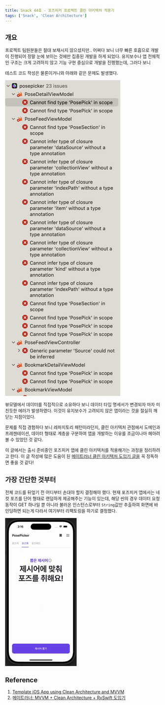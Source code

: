 ```yaml
---
title: Snack 44호 - 포즈피커 프로젝트 클린 아키텍처 적용기
tags: ['Snack', 'Clean Architecture']
---
```


## 개요

프로젝트 팀원분들은 절대 보채시지 않으셨지만.. 어쩌다 보니 너무 빠른 호흡으로 개발이 진행되어 정말 눈에 보이는 것에만 집중된 개발을 하게 되었다. 유지보수나 앱 전체적인 구조는 크게 고려하지 않고 기능 구현 중심으로 개발을 진행했는데, 그러다 보니

테스트 코드 작성은 물론이거니와 아래와 같은 문제도 발생했다.

![44-1](../.vuepress/assets/snack/44-1.png)

뷰모델에서 데이터를 직접적으로 소유하다 보니 데이터 타입 명세서가 변경되자 마자 미친듯한 에러가 발생하였다. 이것이 유지보수가 고려되지 않은 앱이라는 것을 절실히 깨닫는 지점이었다.

문제를 직접 경험하다 보니 레파지토리 패턴이라던지, 클린 아키텍처 관점에서 도메인과 프레젠테이션, 데이터 형태로 계층을 구분하여 앱을 개발하는 이유를 조금이나마 헤아려볼 수 있었던 것 같다.

이 글에서는 출시 준비중인 포즈피커 앱에 클린 아키텍처를 적용해가는 과정을 정리하려고 한다. 이 글 작성에 많은 도움이 된 [메이트러너 클린 아키텍처 도입기 글을](https://jeonyeohun.tistory.com/305) 꼭 정독하면 좋을 것 같다!

## 가장 간단한 것부터

전체 코드를 뒤엎기 전 어디부터 손대야 할지 결정해야 했다. 현재 포즈피커 앱에서는 네컷 포즈를 단어 형태로 랜덤하게 제공해주는 기능이 있는데, 해당 씬의 경우 데이터 요청 동작이 GET 하나일 뿐 아니라 불러온 인스턴스로부터 `String`값만 추출하여 화면에 바인딩하면 되는게 다라서 여기부터 리팩토링을 하기로 결정했다.

![44-2](../.vuepress/assets/snack/44-2.gif)

## Reference

1. [Template iOS App using Clean Architecture and MVVM](https://github.com/kudoleh/iOS-Clean-Architecture-MVVM)
2. [메이트러너: MVVM + Clean Architecture + RxSwift 도입기](https://jeonyeohun.tistory.com/305)
